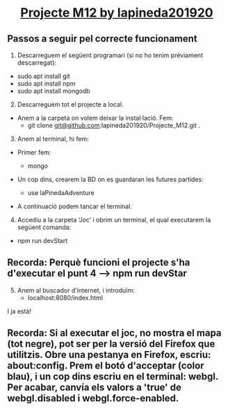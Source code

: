 <h1 align="center" style="text-decoration:underline">Projecte M12 by lapineda201920</h1>

## Passos a seguir pel correcte funcionament


1. Descarreguem el següent programari (si no ho tenim prèviament descarregat):
- sudo apt install git
- sudo apt install npm
- sudo apt install mongodb

2. Descarreguem tot el projecte a local.
- Anem  a la carpeta on volem deixar la instal·lació. Fem:
	-  git clone git@github.com:lapineda201920/Projecte_M12.git .

3. Anem al terminal, hi fem:
- Primer fem:
	- mongo

- Un cop dins, crearem la BD on es guardaran les futures partides:
	- use laPinedaAdventure

- A continuació podem tancar el terminal.

4. Accediu a la carpeta ‘Joc’ i obrim un terminal, el qual executarem la següent comanda:
- npm run devStart

## Recorda: Perquè funcioni el projecte s'ha d'executar el punt 4 --> npm run devStar

5. Anem al buscador d'internet, i introduïm:
	- localhost:8080/index.html


I ja està!

## Recorda: Si al executar el joc, no mostra el mapa (tot negre), pot ser per la versió del Firefox que utilitzis. Obre una pestanya en Firefox, escriu: about:config. Prem el botó d'acceptar (color blau), i un cop dins escriu en el terminal: webgl. Per acabar, canvía els valors a 'true' de webgl.disabled i webgl.force-enabled.

